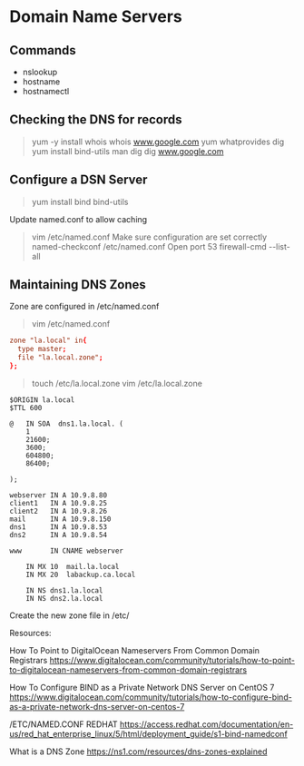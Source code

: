 # Domain Name Servers

## Commands

- nslookup 
- hostname
- hostnamectl

## Checking the DNS for records

> yum -y install whois
> whois www.google.com
> yum whatprovides dig
> yum install bind-utils
> man dig
> dig www.google.com

## Configure a DSN Server

> yum install bind bind-utils

Update named.conf to allow caching
> vim /etc/named.conf
Make sure configuration are set correctly
> named-checkconf /etc/named.conf
Open port 53
> firewall-cmd --list-all

## Maintaining DNS Zones

Zone are configured in /etc/named.conf
> vim /etc/named.conf

```conf
zone "la.local" in{
  type master;
  file "la.local.zone";
};
```

> touch /etc/la.local.zone
> vim /etc/la.local.zone

``` config
$ORIGIN la.local
$TTL 600

@   IN SOA  dns1.la.local. (
    1
    21600;
    3600;
    604800;
    86400;

);

webserver IN A 10.9.8.80
client1   IN A 10.9.8.25
client2   IN A 10.9.8.26
mail      IN A 10.9.8.150
dns1      IN A 10.9.8.53
dns2      IN A 10.9.8.54

www       IN CNAME webserver

    IN MX 10  mail.la.local
    IN MX 20  labackup.ca.local

    IN NS dns1.la.local
    IN NS dns2.la.local
```

Create the new zone file in /etc/

Resources:

How To Point to DigitalOcean Nameservers From Common Domain Registrars
https://www.digitalocean.com/community/tutorials/how-to-point-to-digitalocean-nameservers-from-common-domain-registrars

How To Configure BIND as a Private Network DNS Server on CentOS 7
https://www.digitalocean.com/community/tutorials/how-to-configure-bind-as-a-private-network-dns-server-on-centos-7

/ETC/NAMED.CONF REDHAT
https://access.redhat.com/documentation/en-us/red_hat_enterprise_linux/5/html/deployment_guide/s1-bind-namedconf

What is a DNS Zone
https://ns1.com/resources/dns-zones-explained